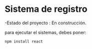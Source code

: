 <h1>Sistema de registro</h1>

-Estado del proyecto : En construcción.

para ejecutar el sistemas, debes poner:

```npm install react```
